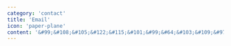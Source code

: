 ```yaml
---
category: 'contact'
title: 'Email'
icon: 'paper-plane'
content: '&#99;&#108;&#105;&#122;&#115;&#101;&#99;&#64;&#103;&#109;&#97;&#105;&#108;&#46;&#99;&#111;&#109;'
---
```

